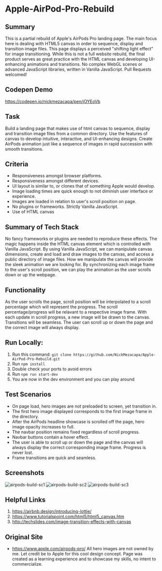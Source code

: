 # Apple-AirPod-Pro-Rebuild
## Summary 
This is a partial rebuild of Apple's AirPods Pro landing page. The main focus here is dealing with HTML5 canvas in order to sequence, display and transition image files. This page displays a perceived "shifting light effect" for image transitioning. While this is not a full website rebuild, the final product serves as great practice with the HTML canvas and developing UI-enhancing animations and transitions. No complex WebGL scenes or advanced JavaScript libraries, written in Vanilla JavaScript. Pull Requests welcomed!

## Codepen Demo
https://codepen.io/nickmezacapa/pen/jOYEoVb

## Task 
Build a landing page that makes use of html canvas to sequence, display and transition image files from a common directory. Use the features of canvas to develop intuitive, interactive, and UI-enhancing designs. Create AirPods animation just like a sequence of images in rapid succession with smooth transitions.

## Criteria 
- Responsiveness amongst browser platforms.
- Responsiveness amongst different devices.
- UI layout is similar to, or clones that of something Apple would develop.
- Image loading times are quick enough to not diminish user interface or experience.
- Images are loaded in relation to user's scroll position on page.  
- No plugins or frameworks. Strictly Vanilla JavaScript.
- Use of HTML canvas

## Summary of Tech Stack
No fancy frameworks or plugins are needed to reproduce these effects. The magic happens inside the HTML canvas element which is controlled with Vanilla JavaScript. By using Vanilla JavaScript, we can manipulate canvas dimensions, create and load and draw images to the canvas, and access a public directory of image files. How we manipulate the canvas will provide the sleek animation we are looking for. By synchronizing each image frame to the user's scroll position, we can play the animation as the user scrolls down or up the webpage. 

## Functionality 
As the user scrolls the page, scroll position will be interpolated to a scroll percentage which will represent the progress. The scroll percentage/progress will be relavant to a respective image frame. With each update in scroll progress, a new image will be drawn to the canvas. Transitions will be seamless. The user can scroll up or down the page and the correct image will always display.

## Run Locally:
1. Run this command: `git clone https://github.com/NickMezacapa/Apple-AirPod-Pro-Rebuild.git`
2. Run `npm install`
3. Double check your ports to avoid errors
4. Run `npm run start-dev`
5. You are now in the dev environment and you can play around

## Test Scenarios
- On page load, hero images are not preloaded to screen, yet transition in.
- The first hero image displayed corresponds to the first image frame in the directory.
- After the AirPods headline showcase is scrolled off the page, hero image opacity increases to full.
- The navbar position remains fixed regardless of scroll progress.
- Navbar buttons contain a hover effect.
- The user is able to scroll up or down the page and the canvas will always display the correct corresponding image frame. Progress is never lost.
- Frame transitions are quick and seamless.

## Screenshots
![airpods-build-sc1](https://user-images.githubusercontent.com/89874146/158286810-0a7088af-4f3d-480b-a3cf-4a29831cf9f1.png)
![airpods-build-sc2](https://user-images.githubusercontent.com/89874146/158286817-a9afd9bc-99e8-4346-9ba3-8c0ea7bdb7e0.png)
![airpods-build-sc3](https://user-images.githubusercontent.com/89874146/158286823-7ecd165f-fc2d-4a4d-bab6-0a0d762d2db7.png)

## Helpful Links
1. https://airbnb.design/introducing-lottie/
2. https://www.tutorialspoint.com/html5/html5_canvas.htm
3. http://techslides.com/image-transition-effects-with-canvas

## Original Site
- https://www.apple.com/airpods-pro/
All hero images are not owned by me. Let credit be to Apple for this cool design concept. Page was created as a learning experience and to showcase my skills, no intent to commercialize. 
